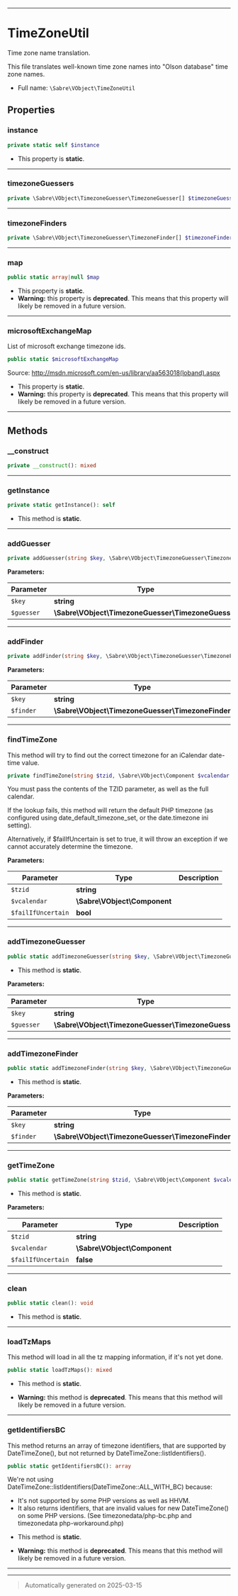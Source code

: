 ***

# TimeZoneUtil

Time zone name translation.

This file translates well-known time zone names into "Olson database" time zone names.

* Full name: `\Sabre\VObject\TimeZoneUtil`



## Properties


### instance



```php
private static self $instance
```



* This property is **static**.


***

### timezoneGuessers



```php
private \Sabre\VObject\TimezoneGuesser\TimezoneGuesser[] $timezoneGuessers
```






***

### timezoneFinders



```php
private \Sabre\VObject\TimezoneGuesser\TimezoneFinder[] $timezoneFinders
```






***

### map



```php
public static array|null $map
```



* This property is **static**.
* **Warning:** this property is **deprecated**. This means that this property will likely be removed in a future version.



***

### microsoftExchangeMap

List of microsoft exchange timezone ids.

```php
public static $microsoftExchangeMap
```

Source: http://msdn.microsoft.com/en-us/library/aa563018(loband).aspx

* This property is **static**.
* **Warning:** this property is **deprecated**. This means that this property will likely be removed in a future version.



***

## Methods


### __construct



```php
private __construct(): mixed
```












***

### getInstance



```php
private static getInstance(): self
```



* This method is **static**.








***

### addGuesser



```php
private addGuesser(string $key, \Sabre\VObject\TimezoneGuesser\TimezoneGuesser $guesser): void
```








**Parameters:**

| Parameter | Type | Description |
|-----------|------|-------------|
| `$key` | **string** |  |
| `$guesser` | **\Sabre\VObject\TimezoneGuesser\TimezoneGuesser** |  |





***

### addFinder



```php
private addFinder(string $key, \Sabre\VObject\TimezoneGuesser\TimezoneFinder $finder): void
```








**Parameters:**

| Parameter | Type | Description |
|-----------|------|-------------|
| `$key` | **string** |  |
| `$finder` | **\Sabre\VObject\TimezoneGuesser\TimezoneFinder** |  |





***

### findTimeZone

This method will try to find out the correct timezone for an iCalendar
date-time value.

```php
private findTimeZone(string $tzid, \Sabre\VObject\Component $vcalendar = null, bool $failIfUncertain = false): \DateTimeZone
```

You must pass the contents of the TZID parameter, as well as the full
calendar.

If the lookup fails, this method will return the default PHP timezone
(as configured using date_default_timezone_set, or the date.timezone ini
setting).

Alternatively, if $failIfUncertain is set to true, it will throw an
exception if we cannot accurately determine the timezone.






**Parameters:**

| Parameter | Type | Description |
|-----------|------|-------------|
| `$tzid` | **string** |  |
| `$vcalendar` | **\Sabre\VObject\Component** |  |
| `$failIfUncertain` | **bool** |  |





***

### addTimezoneGuesser



```php
public static addTimezoneGuesser(string $key, \Sabre\VObject\TimezoneGuesser\TimezoneGuesser $guesser): void
```



* This method is **static**.




**Parameters:**

| Parameter | Type | Description |
|-----------|------|-------------|
| `$key` | **string** |  |
| `$guesser` | **\Sabre\VObject\TimezoneGuesser\TimezoneGuesser** |  |





***

### addTimezoneFinder



```php
public static addTimezoneFinder(string $key, \Sabre\VObject\TimezoneGuesser\TimezoneFinder $finder): void
```



* This method is **static**.




**Parameters:**

| Parameter | Type | Description |
|-----------|------|-------------|
| `$key` | **string** |  |
| `$finder` | **\Sabre\VObject\TimezoneGuesser\TimezoneFinder** |  |





***

### getTimeZone



```php
public static getTimeZone(string $tzid, \Sabre\VObject\Component $vcalendar = null, false $failIfUncertain = false): \DateTimeZone
```



* This method is **static**.




**Parameters:**

| Parameter | Type | Description |
|-----------|------|-------------|
| `$tzid` | **string** |  |
| `$vcalendar` | **\Sabre\VObject\Component** |  |
| `$failIfUncertain` | **false** |  |





***

### clean



```php
public static clean(): void
```



* This method is **static**.








***

### loadTzMaps

This method will load in all the tz mapping information, if it's not yet
done.

```php
public static loadTzMaps(): mixed
```



* This method is **static**.


* **Warning:** this method is **deprecated**. This means that this method will likely be removed in a future version.







***

### getIdentifiersBC

This method returns an array of timezone identifiers, that are supported
by DateTimeZone(), but not returned by DateTimeZone::listIdentifiers().

```php
public static getIdentifiersBC(): array
```

We're not using DateTimeZone::listIdentifiers(DateTimeZone::ALL_WITH_BC) because:
- It's not supported by some PHP versions as well as HHVM.
- It also returns identifiers, that are invalid values for new DateTimeZone() on some PHP versions.
(See timezonedata/php-bc.php and timezonedata php-workaround.php)

* This method is **static**.


* **Warning:** this method is **deprecated**. This means that this method will likely be removed in a future version.







***


***
> Automatically generated on 2025-03-15
